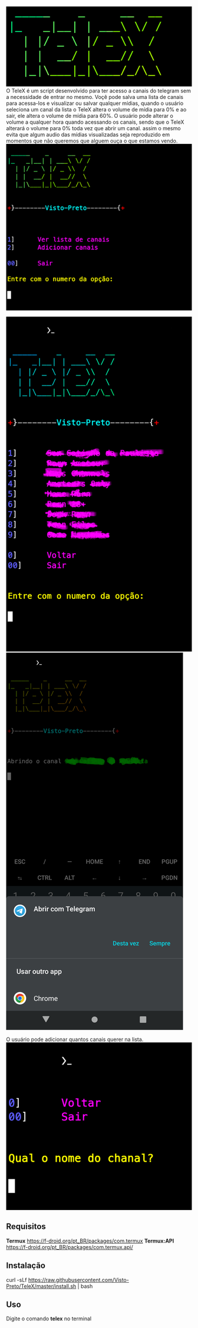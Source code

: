 ![enter image description here](https://github.com/Visto-Preto/TeleX/blob/master/img/logo.png?raw=true)
O TeleX é um script desenvolvido para ter acesso a canais do telegram sem a necessidade de entrar no mesmo. 
Voçê pode salva uma lista de canais para acessa-los e visualizar ou salvar qualquer mídias, quando o usuário seleciona um canal da lista o TeleX altera o volume de mídia para 0% e ao sair, ele altera o volume de mídia para 60%.
O usuário pode alterar o volume a qualquer hora quando acessando os canais, sendo que o TeleX alterará o volume para 0% toda vez que abrir um canal. assim o mesmo evita que algum audio das mídias visualizadas seja reproduzido em momentos que não queremos que alguem ouça o que estamos vendo.
![enter image description here](https://github.com/Visto-Preto/TeleX/blob/master/img/home.png?raw=true)

![enter image description here](https://github.com/Visto-Preto/TeleX/blob/master/img/list.png?raw=true)
![enter image description here](https://github.com/Visto-Preto/TeleX/blob/master/img/open.png?raw=true)

O usuário pode adicionar quantos canais querer na lista.
![enter image description here](https://github.com/Visto-Preto/TeleX/blob/master/img/add.png?raw=true)

## Requisitos
 **Termux**  https://f-droid.org/pt_BR/packages/com.termux
**Termux:API** https://f-droid.org/pt_BR/packages/com.termux.api/

## Instalação
curl -sLf https://raw.githubusercontent.com/Visto-Preto/TeleX/master/install.sh | bash

## Uso
Digite o comando **telex** no terminal
